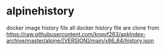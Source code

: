 # alpinehistory
docker image history file
all docker history file are clone from https://raw.githubusercontent.com/knqyf263/apkIndex-archive/master/alpine/[VERSION]/main/x86_64/history.json

